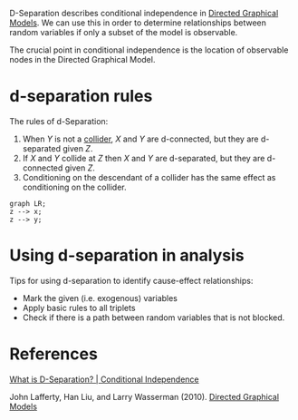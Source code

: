 D-Separation describes conditional independence in [Directed Graphical Models](Directed%20Graphical%20Models.md). We can use this in order to determine relationships between random variables if only a subset of the model is observable.

The crucial point in conditional independence is the location of observable nodes in the Directed Graphical Model.

# d-separation rules
The rules of d-Separation:
1. When $Y$ is not a [collider](Causal_graph_basics.md#Collider), $X$ and $Y$ are d-connected, but they are d-separated given $Z$. 
2. If $X$ and $Y$ collide at $Z$ then $X$ and $Y$ are d-separated, but they are d-connected given $Z$.
3. Conditioning on the descendant of a collider has the same effect as conditioning on the collider. 

```mermaid
graph LR;
z --> x;
z --> y;
```

# Using d-separation in analysis
Tips for using d-separation to identify cause-effect relationships:
- Mark the given (i.e. exogenous) variables
- Apply basic rules to all triplets
- Check if there is a path between random variables that is not blocked.


# References

[What is D-Separation? | Conditional Independence](https://youtu.be/mv5D2akH25w)

John Lafferty, Han Liu, and Larry Wasserman (2010). [Directed Graphical Models](https://www.stat.cmu.edu/~larry/=sml/DAGs.pdf)

